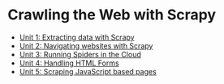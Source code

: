 Crawling the Web with Scrapy
============================

* [Unit 1: Extracting data with Scrapy](unit1/README.md)
* [Unit 2: Navigating websites with Scrapy](unit2/README.md)
* [Unit 3: Running Spiders in the Cloud](unit3/README.md)
* [Unit 4: Handling HTML Forms](unit4/README.md)
* [Unit 5: Scraping JavaScript based pages](unit5/README.md)
